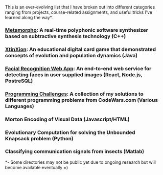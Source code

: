 This is an ever-evolving list that I have broken out into different categories ranging from projects, course-related assignments, and useful tricks I've learned along the way*. 

### [Metamorpho](https://github.com/jpxrc/Projects/tree/master/Metamorpho): A real-time polyphonic software synthesizer based on subtractive synthesis technology (C++)
### [XtinXion](https://github.com/jpxrc/Projects/tree/master/XtinXion/XtinXion): An educational digital card game that demonstrated concepts of evolution and population dynamics (Java)
### [Facial Recognition Web App](https://github.com/jpxrc/Projects/tree/master/FaceRecognitionWebApp): An end-to-end web service for detecting faces in user supplied images (React, Node.js, PostreSQL)
### [Programming Challenges](https://github.com/jpxrc/Projects/tree/master/Programming%20Challenges): A collection of my solutions to different programming problems from CodeWars.com (Various Languages)
### Morton Encoding of Visual Data (Javascript/HTML)
### Evolutionary Computation for solving the Unbounded Knapsack problem (Python)
### Classifying communication signals from insects (Matlab)

*- Some directories may not be public yet due to ongoing research but will become available eventually =)
